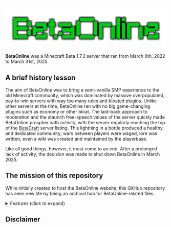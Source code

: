 ![BetaOnline Banner](https://raw.githubusercontent.com/zion-garner/betaonline/refs/heads/main/archive/bonus/logos/BetaOnline_Logo_Banner_Transparent.png)
**BetaOnline** was a Minecraft Beta 1.7.3 server that ran from March 6th, 2022 to March 31st, 2025. 

## A brief history lesson

The aim of BetaOnline was to bring a semi-vanilla SMP experience to the old Minecraft community, which was dominated by massive overpopulated, pay-to-win servers with way too many rules and bloated plugins. Unlike other servers at the time, BetaOnline ran with no big game-changing plugins such as economy or other bloat. The laid-back approach to moderation and the staunch free-speech values of the server quickly made BetaOnline prospher with activity, with the server regularly reaching the top of the [BetaCraft](https://betacraft.uk/) server listing. This lightning in a bottle produced a healthy and dedicated community; wars between players were waged, lore was written, even a wiki was created and maintained by the playerbase.

Like all good things, however, it must come to an end. After a prolonged lack of activity, the decision was made to shut down BetaOnline in March 2025.

## The mission of this repository

While initially created to host the BetaOnline website, this GitHub repository has seen new life by being an archival hub for BetaOnline-related files.

<details>
<summary>Features (click to expand)</summary>
* World downloads

* Screenshots

* Community-created content

* Behind-the-scenes stuff never seen before!

* ...and more!
</details>

## Disclaimer
